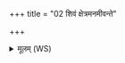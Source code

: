 +++
title = "02 शिवं क्षेत्रमनमीवन्ते"

+++
<details><summary>मूलम् (WS)</summary>

शिवं क्षेत्रमनमीवन्ते अस्तूत्तमे नाके अधि तिष्ठेहि ।  
पुत्रान् भ्रातॄन् बहुलान् पश्यमानो विश्वे त्वा देवा इह धारयन्तु ॥ २ ॥
</details>